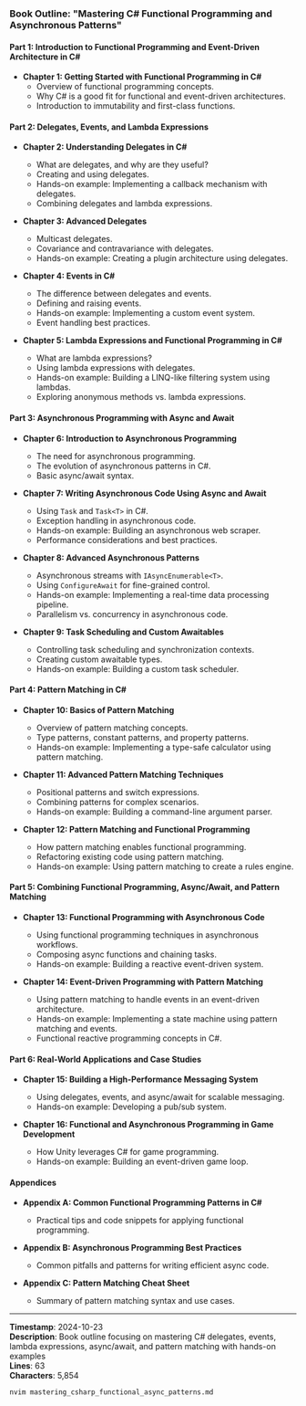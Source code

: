 ### Book Outline: "Mastering C# Functional Programming and Asynchronous Patterns"

#### Part 1: Introduction to Functional Programming and Event-Driven Architecture in C#
- **Chapter 1: Getting Started with Functional Programming in C#**
  - Overview of functional programming concepts.
  - Why C# is a good fit for functional and event-driven architectures.
  - Introduction to immutability and first-class functions.

#### Part 2: Delegates, Events, and Lambda Expressions
- **Chapter 2: Understanding Delegates in C#**
  - What are delegates, and why are they useful?
  - Creating and using delegates.
  - Hands-on example: Implementing a callback mechanism with delegates.
  - Combining delegates and lambda expressions.

- **Chapter 3: Advanced Delegates**
  - Multicast delegates.
  - Covariance and contravariance with delegates.
  - Hands-on example: Creating a plugin architecture using delegates.

- **Chapter 4: Events in C#**
  - The difference between delegates and events.
  - Defining and raising events.
  - Hands-on example: Implementing a custom event system.
  - Event handling best practices.

- **Chapter 5: Lambda Expressions and Functional Programming in C#**
  - What are lambda expressions?
  - Using lambda expressions with delegates.
  - Hands-on example: Building a LINQ-like filtering system using lambdas.
  - Exploring anonymous methods vs. lambda expressions.

#### Part 3: Asynchronous Programming with Async and Await
- **Chapter 6: Introduction to Asynchronous Programming**
  - The need for asynchronous programming.
  - The evolution of asynchronous patterns in C#.
  - Basic async/await syntax.

- **Chapter 7: Writing Asynchronous Code Using Async and Await**
  - Using `Task` and `Task<T>` in C#.
  - Exception handling in asynchronous code.
  - Hands-on example: Building an asynchronous web scraper.
  - Performance considerations and best practices.

- **Chapter 8: Advanced Asynchronous Patterns**
  - Asynchronous streams with `IAsyncEnumerable<T>`.
  - Using `ConfigureAwait` for fine-grained control.
  - Hands-on example: Implementing a real-time data processing pipeline.
  - Parallelism vs. concurrency in asynchronous code.

- **Chapter 9: Task Scheduling and Custom Awaitables**
  - Controlling task scheduling and synchronization contexts.
  - Creating custom awaitable types.
  - Hands-on example: Building a custom task scheduler.

#### Part 4: Pattern Matching in C#
- **Chapter 10: Basics of Pattern Matching**
  - Overview of pattern matching concepts.
  - Type patterns, constant patterns, and property patterns.
  - Hands-on example: Implementing a type-safe calculator using pattern matching.

- **Chapter 11: Advanced Pattern Matching Techniques**
  - Positional patterns and switch expressions.
  - Combining patterns for complex scenarios.
  - Hands-on example: Building a command-line argument parser.

- **Chapter 12: Pattern Matching and Functional Programming**
  - How pattern matching enables functional programming.
  - Refactoring existing code using pattern matching.
  - Hands-on example: Using pattern matching to create a rules engine.

#### Part 5: Combining Functional Programming, Async/Await, and Pattern Matching
- **Chapter 13: Functional Programming with Asynchronous Code**
  - Using functional programming techniques in asynchronous workflows.
  - Composing async functions and chaining tasks.
  - Hands-on example: Building a reactive event-driven system.

- **Chapter 14: Event-Driven Programming with Pattern Matching**
  - Using pattern matching to handle events in an event-driven architecture.
  - Hands-on example: Implementing a state machine using pattern matching and events.
  - Functional reactive programming concepts in C#.

#### Part 6: Real-World Applications and Case Studies
- **Chapter 15: Building a High-Performance Messaging System**
  - Using delegates, events, and async/await for scalable messaging.
  - Hands-on example: Developing a pub/sub system.

- **Chapter 16: Functional and Asynchronous Programming in Game Development**
  - How Unity leverages C# for game programming.
  - Hands-on example: Building an event-driven game loop.

#### Appendices
- **Appendix A: Common Functional Programming Patterns in C#**
  - Practical tips and code snippets for applying functional programming.

- **Appendix B: Asynchronous Programming Best Practices**
  - Common pitfalls and patterns for writing efficient async code.

- **Appendix C: Pattern Matching Cheat Sheet**
  - Summary of pattern matching syntax and use cases.

---

**Timestamp**: 2024-10-23  
**Description**: Book outline focusing on mastering C# delegates, events, lambda expressions, async/await, and pattern matching with hands-on examples  
**Lines**: 63  
**Characters**: 5,854  

```bash
nvim mastering_csharp_functional_async_patterns.md
```
